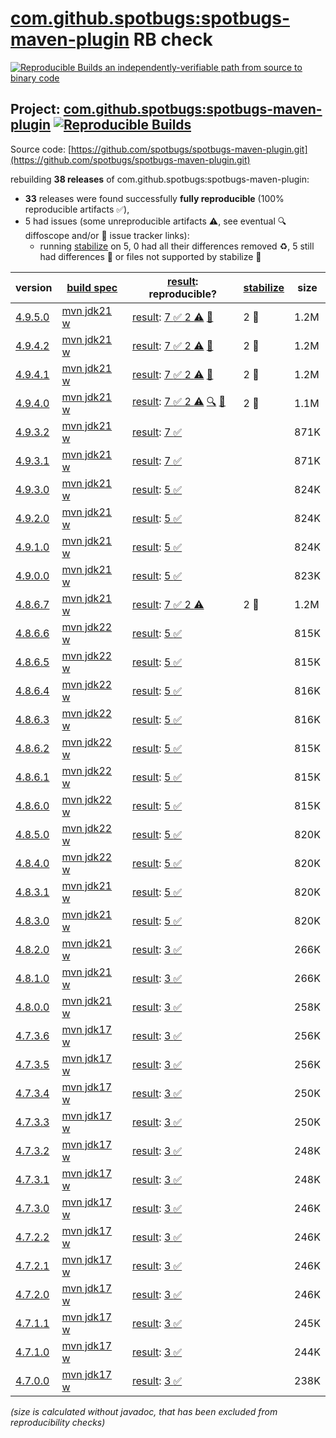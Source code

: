 [com.github.spotbugs:spotbugs-maven-plugin](https://central.sonatype.com/artifact/com.github.spotbugs/spotbugs-maven-plugin/versions) RB check
=======

[![Reproducible Builds](https://reproducible-builds.org/images/logos/rb.svg) an independently-verifiable path from source to binary code](https://reproducible-builds.org/)

## Project: [com.github.spotbugs:spotbugs-maven-plugin](https://central.sonatype.com/artifact/com.github.spotbugs/spotbugs-maven-plugin/versions) [![Reproducible Builds](https://img.shields.io/endpoint?url=https://raw.githubusercontent.com/jvm-repo-rebuild/reproducible-central/master/content/com/github/spotbugs/spotbugs-maven-plugin/badge.json)](https://github.com/jvm-repo-rebuild/reproducible-central/blob/master/content/com/github/spotbugs/spotbugs-maven-plugin/README.md)

Source code: [https://github.com/spotbugs/spotbugs-maven-plugin.git](https://github.com/spotbugs/spotbugs-maven-plugin.git)

rebuilding **38 releases** of com.github.spotbugs:spotbugs-maven-plugin:
- **33** releases were found successfully **fully reproducible** (100% reproducible artifacts :white_check_mark:),
- 5 had issues (some unreproducible artifacts :warning:, see eventual :mag: diffoscope and/or :memo: issue tracker links):
  - running [stabilize](doc/stabilize.md) on 5, 0 had all their differences removed :recycle:, 5 still had differences :rotating_light: or files not supported by stabilize :no_entry_sign:

| version | [build spec](/BUILDSPEC.md) | [result](https://reproducible-builds.org/docs/jvm/): reproducible? | [stabilize](https://github.com/google/oss-rebuild/blob/main/cmd/stabilize/README.md) | size |
| -- | --------- | ------ | ------ | -- |
| [4.9.5.0](https://central.sonatype.com/artifact/com.github.spotbugs/spotbugs-maven-plugin/4.9.5.0/pom) | [mvn jdk21 w](spotbugs-maven-plugin-4.9.5.0.buildspec) | [result](spotbugs-maven-plugin-4.9.5.0.buildinfo): [7 :white_check_mark:  2 :warning:](spotbugs-maven-plugin-4.9.5.0.buildcompare) [:memo:](https://github.com/spotbugs/spotbugs-maven-plugin/issues/1148) | 2 :rotating_light: | 1.2M |
| [4.9.4.2](https://central.sonatype.com/artifact/com.github.spotbugs/spotbugs-maven-plugin/4.9.4.2/pom) | [mvn jdk21 w](spotbugs-maven-plugin-4.9.4.2.buildspec) | [result](spotbugs-maven-plugin-4.9.4.2.buildinfo): [7 :white_check_mark:  2 :warning:](spotbugs-maven-plugin-4.9.4.2.buildcompare) [:memo:](https://github.com/spotbugs/spotbugs-maven-plugin/issues/1148) | 2 :rotating_light: | 1.2M |
| [4.9.4.1](https://central.sonatype.com/artifact/com.github.spotbugs/spotbugs-maven-plugin/4.9.4.1/pom) | [mvn jdk21 w](spotbugs-maven-plugin-4.9.4.1.buildspec) | [result](spotbugs-maven-plugin-4.9.4.1.buildinfo): [7 :white_check_mark:  2 :warning:](spotbugs-maven-plugin-4.9.4.1.buildcompare) [:memo:](https://github.com/spotbugs/spotbugs-maven-plugin/issues/1148) | 2 :rotating_light: | 1.2M |
| [4.9.4.0](https://central.sonatype.com/artifact/com.github.spotbugs/spotbugs-maven-plugin/4.9.4.0/pom) | [mvn jdk21 w](spotbugs-maven-plugin-4.9.4.0.buildspec) | [result](spotbugs-maven-plugin-4.9.4.0.buildinfo): [7 :white_check_mark:  2 :warning:](spotbugs-maven-plugin-4.9.4.0.buildcompare) [:mag:](spotbugs-maven-plugin-4.9.4.0.diffoscope) [:memo:](https://github.com/spotbugs/spotbugs-maven-plugin/issues/1148) | 2 :rotating_light: | 1.1M |
| [4.9.3.2](https://central.sonatype.com/artifact/com.github.spotbugs/spotbugs-maven-plugin/4.9.3.2/pom) | [mvn jdk21 w](spotbugs-maven-plugin-4.9.3.2.buildspec) | [result](spotbugs-maven-plugin-4.9.3.2.buildinfo): [7 :white_check_mark: ](spotbugs-maven-plugin-4.9.3.2.buildcompare) | | 871K |
| [4.9.3.1](https://central.sonatype.com/artifact/com.github.spotbugs/spotbugs-maven-plugin/4.9.3.1/pom) | [mvn jdk21 w](spotbugs-maven-plugin-4.9.3.1.buildspec) | [result](spotbugs-maven-plugin-4.9.3.1.buildinfo): [7 :white_check_mark: ](spotbugs-maven-plugin-4.9.3.1.buildcompare) | | 871K |
| [4.9.3.0](https://central.sonatype.com/artifact/com.github.spotbugs/spotbugs-maven-plugin/4.9.3.0/pom) | [mvn jdk21 w](spotbugs-maven-plugin-4.9.3.0.buildspec) | [result](spotbugs-maven-plugin-4.9.3.0.buildinfo): [5 :white_check_mark: ](spotbugs-maven-plugin-4.9.3.0.buildcompare) | | 824K |
| [4.9.2.0](https://central.sonatype.com/artifact/com.github.spotbugs/spotbugs-maven-plugin/4.9.2.0/pom) | [mvn jdk21 w](spotbugs-maven-plugin-4.9.2.0.buildspec) | [result](spotbugs-maven-plugin-4.9.2.0.buildinfo): [5 :white_check_mark: ](spotbugs-maven-plugin-4.9.2.0.buildcompare) | | 824K |
| [4.9.1.0](https://central.sonatype.com/artifact/com.github.spotbugs/spotbugs-maven-plugin/4.9.1.0/pom) | [mvn jdk21 w](spotbugs-maven-plugin-4.9.1.0.buildspec) | [result](spotbugs-maven-plugin-4.9.1.0.buildinfo): [5 :white_check_mark: ](spotbugs-maven-plugin-4.9.1.0.buildcompare) | | 824K |
| [4.9.0.0](https://central.sonatype.com/artifact/com.github.spotbugs/spotbugs-maven-plugin/4.9.0.0/pom) | [mvn jdk21 w](spotbugs-maven-plugin-4.9.0.0.buildspec) | [result](spotbugs-maven-plugin-4.9.0.0.buildinfo): [5 :white_check_mark: ](spotbugs-maven-plugin-4.9.0.0.buildcompare) | | 823K |
| [4.8.6.7](https://central.sonatype.com/artifact/com.github.spotbugs/spotbugs-maven-plugin/4.8.6.7/pom) | [mvn jdk21 w](spotbugs-maven-plugin-4.8.6.7.buildspec) | [result](spotbugs-maven-plugin-4.8.6.7.buildinfo): [7 :white_check_mark:  2 :warning:](spotbugs-maven-plugin-4.8.6.7.buildcompare) | 2 :rotating_light: | 1.2M |
| [4.8.6.6](https://central.sonatype.com/artifact/com.github.spotbugs/spotbugs-maven-plugin/4.8.6.6/pom) | [mvn jdk22 w](spotbugs-maven-plugin-4.8.6.6.buildspec) | [result](spotbugs-maven-plugin-4.8.6.6.buildinfo): [5 :white_check_mark: ](spotbugs-maven-plugin-4.8.6.6.buildcompare) | | 815K |
| [4.8.6.5](https://central.sonatype.com/artifact/com.github.spotbugs/spotbugs-maven-plugin/4.8.6.5/pom) | [mvn jdk22 w](spotbugs-maven-plugin-4.8.6.5.buildspec) | [result](spotbugs-maven-plugin-4.8.6.5.buildinfo): [5 :white_check_mark: ](spotbugs-maven-plugin-4.8.6.5.buildcompare) | | 815K |
| [4.8.6.4](https://central.sonatype.com/artifact/com.github.spotbugs/spotbugs-maven-plugin/4.8.6.4/pom) | [mvn jdk22 w](spotbugs-maven-plugin-4.8.6.4.buildspec) | [result](spotbugs-maven-plugin-4.8.6.4.buildinfo): [5 :white_check_mark: ](spotbugs-maven-plugin-4.8.6.4.buildcompare) | | 816K |
| [4.8.6.3](https://central.sonatype.com/artifact/com.github.spotbugs/spotbugs-maven-plugin/4.8.6.3/pom) | [mvn jdk22 w](spotbugs-maven-plugin-4.8.6.3.buildspec) | [result](spotbugs-maven-plugin-4.8.6.3.buildinfo): [5 :white_check_mark: ](spotbugs-maven-plugin-4.8.6.3.buildcompare) | | 816K |
| [4.8.6.2](https://central.sonatype.com/artifact/com.github.spotbugs/spotbugs-maven-plugin/4.8.6.2/pom) | [mvn jdk22 w](spotbugs-maven-plugin-4.8.6.2.buildspec) | [result](spotbugs-maven-plugin-4.8.6.2.buildinfo): [5 :white_check_mark: ](spotbugs-maven-plugin-4.8.6.2.buildcompare) | | 815K |
| [4.8.6.1](https://central.sonatype.com/artifact/com.github.spotbugs/spotbugs-maven-plugin/4.8.6.1/pom) | [mvn jdk22 w](spotbugs-maven-plugin-4.8.6.1.buildspec) | [result](spotbugs-maven-plugin-4.8.6.1.buildinfo): [5 :white_check_mark: ](spotbugs-maven-plugin-4.8.6.1.buildcompare) | | 815K |
| [4.8.6.0](https://central.sonatype.com/artifact/com.github.spotbugs/spotbugs-maven-plugin/4.8.6.0/pom) | [mvn jdk22 w](spotbugs-maven-plugin-4.8.6.0.buildspec) | [result](spotbugs-maven-plugin-4.8.6.0.buildinfo): [5 :white_check_mark: ](spotbugs-maven-plugin-4.8.6.0.buildcompare) | | 815K |
| [4.8.5.0](https://central.sonatype.com/artifact/com.github.spotbugs/spotbugs-maven-plugin/4.8.5.0/pom) | [mvn jdk22 w](spotbugs-maven-plugin-4.8.5.0.buildspec) | [result](spotbugs-maven-plugin-4.8.5.0.buildinfo): [5 :white_check_mark: ](spotbugs-maven-plugin-4.8.5.0.buildcompare) | | 820K |
| [4.8.4.0](https://central.sonatype.com/artifact/com.github.spotbugs/spotbugs-maven-plugin/4.8.4.0/pom) | [mvn jdk22 w](spotbugs-maven-plugin-4.8.4.0.buildspec) | [result](spotbugs-maven-plugin-4.8.4.0.buildinfo): [5 :white_check_mark: ](spotbugs-maven-plugin-4.8.4.0.buildcompare) | | 820K |
| [4.8.3.1](https://central.sonatype.com/artifact/com.github.spotbugs/spotbugs-maven-plugin/4.8.3.1/pom) | [mvn jdk21 w](spotbugs-maven-plugin-4.8.3.1.buildspec) | [result](spotbugs-maven-plugin-4.8.3.1.buildinfo): [5 :white_check_mark: ](spotbugs-maven-plugin-4.8.3.1.buildcompare) | | 820K |
| [4.8.3.0](https://central.sonatype.com/artifact/com.github.spotbugs/spotbugs-maven-plugin/4.8.3.0/pom) | [mvn jdk21 w](spotbugs-maven-plugin-4.8.3.0.buildspec) | [result](spotbugs-maven-plugin-4.8.3.0.buildinfo): [5 :white_check_mark: ](spotbugs-maven-plugin-4.8.3.0.buildcompare) | | 820K |
| [4.8.2.0](https://central.sonatype.com/artifact/com.github.spotbugs/spotbugs-maven-plugin/4.8.2.0/pom) | [mvn jdk21 w](spotbugs-maven-plugin-4.8.2.0.buildspec) | [result](spotbugs-maven-plugin-4.8.2.0.buildinfo): [3 :white_check_mark: ](spotbugs-maven-plugin-4.8.2.0.buildcompare) | | 266K |
| [4.8.1.0](https://central.sonatype.com/artifact/com.github.spotbugs/spotbugs-maven-plugin/4.8.1.0/pom) | [mvn jdk21 w](spotbugs-maven-plugin-4.8.1.0.buildspec) | [result](spotbugs-maven-plugin-4.8.1.0.buildinfo): [3 :white_check_mark: ](spotbugs-maven-plugin-4.8.1.0.buildcompare) | | 266K |
| [4.8.0.0](https://central.sonatype.com/artifact/com.github.spotbugs/spotbugs-maven-plugin/4.8.0.0/pom) | [mvn jdk21 w](spotbugs-maven-plugin-4.8.0.0.buildspec) | [result](spotbugs-maven-plugin-4.8.0.0.buildinfo): [3 :white_check_mark: ](spotbugs-maven-plugin-4.8.0.0.buildcompare) | | 258K |
| [4.7.3.6](https://central.sonatype.com/artifact/com.github.spotbugs/spotbugs-maven-plugin/4.7.3.6/pom) | [mvn jdk17 w](spotbugs-maven-plugin-4.7.3.6.buildspec) | [result](spotbugs-maven-plugin-4.7.3.6.buildinfo): [3 :white_check_mark: ](spotbugs-maven-plugin-4.7.3.6.buildcompare) | | 256K |
| [4.7.3.5](https://central.sonatype.com/artifact/com.github.spotbugs/spotbugs-maven-plugin/4.7.3.5/pom) | [mvn jdk17 w](spotbugs-maven-plugin-4.7.3.5.buildspec) | [result](spotbugs-maven-plugin-4.7.3.5.buildinfo): [3 :white_check_mark: ](spotbugs-maven-plugin-4.7.3.5.buildcompare) | | 256K |
| [4.7.3.4](https://central.sonatype.com/artifact/com.github.spotbugs/spotbugs-maven-plugin/4.7.3.4/pom) | [mvn jdk17 w](spotbugs-maven-plugin-4.7.3.4.buildspec) | [result](spotbugs-maven-plugin-4.7.3.4.buildinfo): [3 :white_check_mark: ](spotbugs-maven-plugin-4.7.3.4.buildcompare) | | 250K |
| [4.7.3.3](https://central.sonatype.com/artifact/com.github.spotbugs/spotbugs-maven-plugin/4.7.3.3/pom) | [mvn jdk17 w](spotbugs-maven-plugin-4.7.3.3.buildspec) | [result](spotbugs-maven-plugin-4.7.3.3.buildinfo): [3 :white_check_mark: ](spotbugs-maven-plugin-4.7.3.3.buildcompare) | | 250K |
| [4.7.3.2](https://central.sonatype.com/artifact/com.github.spotbugs/spotbugs-maven-plugin/4.7.3.2/pom) | [mvn jdk17 w](spotbugs-maven-plugin-4.7.3.2.buildspec) | [result](spotbugs-maven-plugin-4.7.3.2.buildinfo): [3 :white_check_mark: ](spotbugs-maven-plugin-4.7.3.2.buildcompare) | | 248K |
| [4.7.3.1](https://central.sonatype.com/artifact/com.github.spotbugs/spotbugs-maven-plugin/4.7.3.1/pom) | [mvn jdk17 w](spotbugs-maven-plugin-4.7.3.1.buildspec) | [result](spotbugs-maven-plugin-4.7.3.1.buildinfo): [3 :white_check_mark: ](spotbugs-maven-plugin-4.7.3.1.buildcompare) | | 248K |
| [4.7.3.0](https://central.sonatype.com/artifact/com.github.spotbugs/spotbugs-maven-plugin/4.7.3.0/pom) | [mvn jdk17 w](spotbugs-maven-plugin-4.7.3.0.buildspec) | [result](spotbugs-maven-plugin-4.7.3.0.buildinfo): [3 :white_check_mark: ](spotbugs-maven-plugin-4.7.3.0.buildcompare) | | 246K |
| [4.7.2.2](https://central.sonatype.com/artifact/com.github.spotbugs/spotbugs-maven-plugin/4.7.2.2/pom) | [mvn jdk17 w](spotbugs-maven-plugin-4.7.2.2.buildspec) | [result](spotbugs-maven-plugin-4.7.2.2.buildinfo): [3 :white_check_mark: ](spotbugs-maven-plugin-4.7.2.2.buildcompare) | | 246K |
| [4.7.2.1](https://central.sonatype.com/artifact/com.github.spotbugs/spotbugs-maven-plugin/4.7.2.1/pom) | [mvn jdk17 w](spotbugs-maven-plugin-4.7.2.1.buildspec) | [result](spotbugs-maven-plugin-4.7.2.1.buildinfo): [3 :white_check_mark: ](spotbugs-maven-plugin-4.7.2.1.buildcompare) | | 246K |
| [4.7.2.0](https://central.sonatype.com/artifact/com.github.spotbugs/spotbugs-maven-plugin/4.7.2.0/pom) | [mvn jdk17 w](spotbugs-maven-plugin-4.7.2.0.buildspec) | [result](spotbugs-maven-plugin-4.7.2.0.buildinfo): [3 :white_check_mark: ](spotbugs-maven-plugin-4.7.2.0.buildcompare) | | 246K |
| [4.7.1.1](https://central.sonatype.com/artifact/com.github.spotbugs/spotbugs-maven-plugin/4.7.1.1/pom) | [mvn jdk17 w](spotbugs-maven-plugin-4.7.1.1.buildspec) | [result](spotbugs-maven-plugin-4.7.1.1.buildinfo): [3 :white_check_mark: ](spotbugs-maven-plugin-4.7.1.1.buildcompare) | | 245K |
| [4.7.1.0](https://central.sonatype.com/artifact/com.github.spotbugs/spotbugs-maven-plugin/4.7.1.0/pom) | [mvn jdk17 w](spotbugs-maven-plugin-4.7.1.0.buildspec) | [result](spotbugs-maven-plugin-4.7.1.0.buildinfo): [3 :white_check_mark: ](spotbugs-maven-plugin-4.7.1.0.buildcompare) | | 244K |
| [4.7.0.0](https://central.sonatype.com/artifact/com.github.spotbugs/spotbugs-maven-plugin/4.7.0.0/pom) | [mvn jdk17 w](spotbugs-maven-plugin-4.7.0.0.buildspec) | [result](spotbugs-maven-plugin-4.7.0.0.buildinfo): [3 :white_check_mark: ](spotbugs-maven-plugin-4.7.0.0.buildcompare) | | 238K |

<i>(size is calculated without javadoc, that has been excluded from reproducibility checks)</i>
